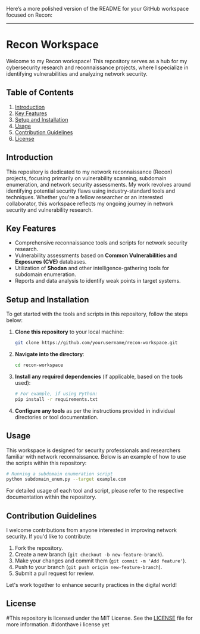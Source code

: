Here’s a more polished version of the README for your GitHub workspace focused on Recon:

---

# Recon Workspace

Welcome to my Recon workspace! This repository serves as a hub for my cybersecurity research and reconnaissance projects, where I specialize in identifying vulnerabilities and analyzing network security.

## Table of Contents
1. [Introduction](#introduction)
2. [Key Features](#key-features)
3. [Setup and Installation](#setup-and-installation)
4. [Usage](#usage)
5. [Contribution Guidelines](#contribution-guidelines)
6. [License](#license)

## Introduction

This repository is dedicated to my network reconnaissance (Recon) projects, focusing primarily on vulnerability scanning, subdomain enumeration, and network security assessments. My work revolves around identifying potential security flaws using industry-standard tools and techniques. Whether you're a fellow researcher or an interested collaborator, this workspace reflects my ongoing journey in network security and vulnerability research.

## Key Features

- Comprehensive reconnaissance tools and scripts for network security research.
- Vulnerability assessments based on **Common Vulnerabilities and Exposures (CVE)** databases.
- Utilization of **Shodan** and other intelligence-gathering tools for subdomain enumeration.
- Reports and data analysis to identify weak points in target systems.

## Setup and Installation

To get started with the tools and scripts in this repository, follow the steps below:

1. **Clone this repository** to your local machine:

   ```bash
   git clone https://github.com/yourusername/recon-workspace.git
   ```

2. **Navigate into the directory**:

   ```bash
   cd recon-workspace
   ```

3. **Install any required dependencies** (if applicable, based on the tools used):

   ```bash
   # For example, if using Python:
   pip install -r requirements.txt
   ```

4. **Configure any tools** as per the instructions provided in individual directories or tool documentation.

## Usage

This workspace is designed for security professionals and researchers familiar with network reconnaissance. Below is an example of how to use the scripts within this repository:

```bash
# Running a subdomain enumeration script
python subdomain_enum.py --target example.com
```

For detailed usage of each tool and script, please refer to the respective documentation within the repository.

## Contribution Guidelines

I welcome contributions from anyone interested in improving network security. If you'd like to contribute:

1. Fork the repository.
2. Create a new branch (`git checkout -b new-feature-branch`).
3. Make your changes and commit them (`git commit -m 'Add feature'`).
4. Push to your branch (`git push origin new-feature-branch`).
5. Submit a pull request for review.

Let's work together to enhance security practices in the digital world!

## License

#This repository is licensed under the MIT License. See the [LICENSE](LICENSE) file for more information.
#idonthave i license yet 

